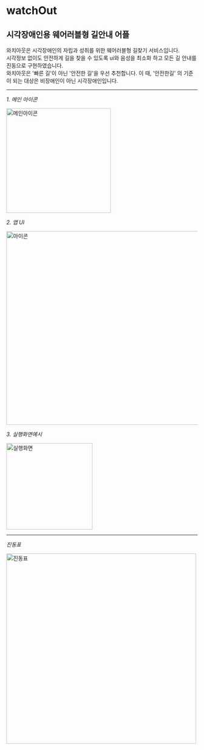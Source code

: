 # watchOut
## 시각장애인용 웨어러블형 길안내 어플  

와치아웃은 시각장애인의 자립과 성취를 위한 웨어러블형 길찾기 서비스입니다.  
시각정보 없이도 안전하게 길을 찾을 수 있도록 ui와 음성을 최소화 하고 모든 길 안내를 진동으로 구현하였습니다.  
와치아웃은 '빠른 길'이 아닌 '안전한 길'을 우선 추천합니다. 이 때, '안전한길' 의 기준이 되는 대상은 비장애인이 아닌 시각장애인입니다.  

---

*1. 메인 아이콘*  

<img width="275" alt="메인아이콘" src="https://user-images.githubusercontent.com/90150969/191688414-ed1dbdb3-21b8-44ef-80e9-4a699f0c4a34.png">  

*2. 앱 UI*  

<img width="509" alt="아이콘" src="https://user-images.githubusercontent.com/90150969/191688403-35f96531-4482-4643-8448-763bc51fea03.png">  

*3. 실행화면예시*  

<img width="227" alt="실행화면" src="https://user-images.githubusercontent.com/90150969/191688418-332d26fc-ba0a-43b6-ad98-b3895133e03f.png">  


---
*진동표*  

<img width="500" alt="진동표" src="https://user-images.githubusercontent.com/90150969/191689136-f787b6aa-5e15-4422-b86b-4d891c05d164.png">  


